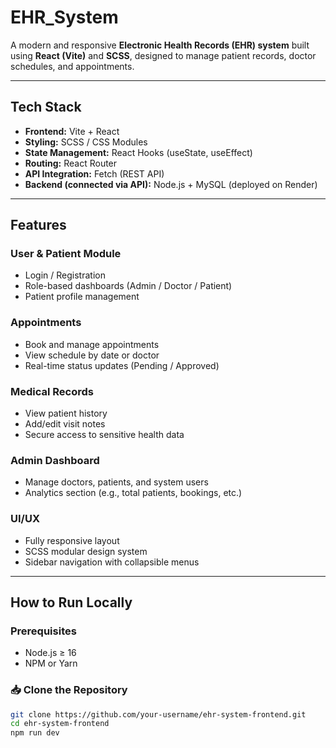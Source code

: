 # EHR_System

A modern and responsive **Electronic Health Records (EHR) system** built using **React (Vite)** and **SCSS**, designed to manage patient records, doctor schedules, and appointments.

---

## Tech Stack

- **Frontend:** Vite + React
- **Styling:** SCSS / CSS Modules
- **State Management:** React Hooks (useState, useEffect)
- **Routing:** React Router
- **API Integration:** Fetch (REST API)
- **Backend (connected via API):** Node.js + MySQL (deployed on Render)

---

## Features

### User & Patient Module
- Login / Registration
- Role-based dashboards (Admin / Doctor / Patient)
- Patient profile management

### Appointments
- Book and manage appointments
- View schedule by date or doctor
- Real-time status updates (Pending / Approved)

### Medical Records
- View patient history
- Add/edit visit notes
- Secure access to sensitive health data

### Admin Dashboard
- Manage doctors, patients, and system users
- Analytics section (e.g., total patients, bookings, etc.)

### UI/UX
- Fully responsive layout
- SCSS modular design system
- Sidebar navigation with collapsible menus

---

## How to Run Locally

### Prerequisites

- Node.js ≥ 16
- NPM or Yarn

### 📥 Clone the Repository

```bash
git clone https://github.com/your-username/ehr-system-frontend.git
cd ehr-system-frontend
npm run dev
